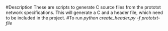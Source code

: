 #Description
These are scripts to generate C source files from the prototxt network specifications. This will generate a C and a header file, which need to be included in the project.
#To run
*python create_header.py -f prototxt-file*

